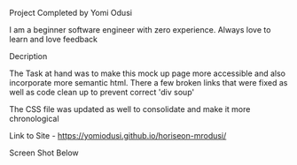 Project Completed by Yomi Odusi

I am a beginner software engineer with zero experience. Always love to learn and love feedback

Decription

The Task at hand was to make this mock up page more accessible and also incorporate more semantic html. There a few broken links that were fixed as well as code clean up to prevent correct 'div soup'

The CSS file was updated as well to consolidate and make it more chronological

Link to Site - https://yomiodusi.github.io/horiseon-mrodusi/

Screen Shot Below


